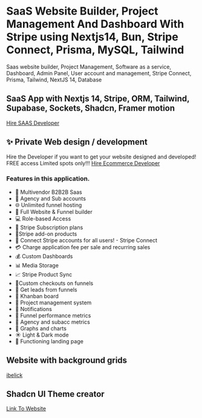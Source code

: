 # SaaS Website Builder, Project Management And Dashboard With Stripe using Nextjs14, Bun, Stripe Connect, Prisma, MySQL, Tailwind

Saas website builder, Project Management, Software as a service, Dashboard, Admin Panel, User account and management, Stripe Connect, Prisma, Tailwind, NextJS 14, Database

## SaaS App with Nextjs 14, Stripe, ORM, Tailwind, Supabase, Sockets, Shadcn, Framer motion

[Hire SAAS Developer](https://avinyaweb.com)

## ✨ Private Web design / development

Hire the Developer if you want to get your website designed and developed!
FREE access Limited spots only!!!
[Hire Ecommerce Developer](https://avinyaweb.com)


### Features in this application.

- 🤯 Multivendor B2B2B Saas
- 🏢 Agency and Sub accounts
- 🌐 Unlimited funnel hosting
- 🚀 Full Website & Funnel builder
- 💻 Role-based Access
- 🔄 Stripe Subscription plans
- 🛒Stripe add-on products
- 🔐 Connect Stripe accounts for all users! - Stripe Connect
- 💳 Charge application fee per sale and recurring sales
- 💰 Custom Dashboards
- 📊 Media Storage
- 📈 Stripe Product Sync
- 📌Custom checkouts on funnels
- 📢 Get leads from funnels
- 🎨 Khanban board
- 📂 Project management system
- 🔗 Notifications
- 📆 Funnel performance metrics
- 🧾 Agency and subacc metrics
- 🌙 Graphs and charts
- ☀️ Light & Dark mode
- 📄 Functioning landing page

## Website with background grids

[ibelick](https://bg.ibelick.com/)

## Shadcn UI Theme creator

[Link To Website](https://gradient.page/tools/shadcn-ui-theme-generator)
